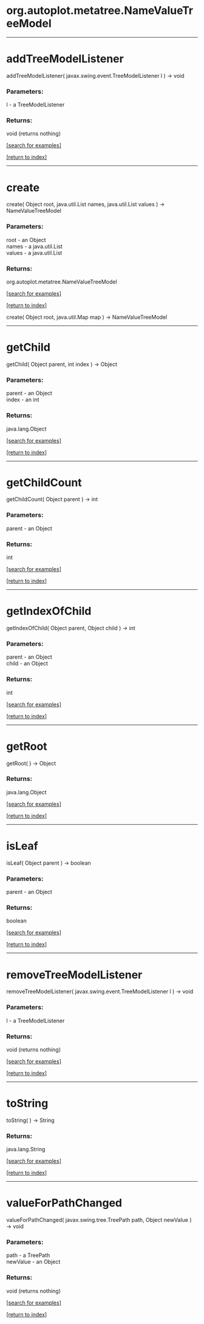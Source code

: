 # org.autoplot.metatree.NameValueTreeModel
***
<a name="addTreeModelListener"></a>
# addTreeModelListener
addTreeModelListener( javax.swing.event.TreeModelListener l ) &rarr; void



### Parameters:
l - a TreeModelListener

### Returns:
void (returns nothing)


<a href="https://github.com/autoplot/dev/search?q=addTreeModelListener&unscoped_q=addTreeModelListener">[search for examples]</a>

<a href="https://github.com/autoplot/documentation/blob/master/javadoc/index-all.md">[return to index]</a>

***
<a name="create"></a>
# create
create( Object root, java.util.List names, java.util.List values ) &rarr; NameValueTreeModel



### Parameters:
root - an Object
<br>names - a java.util.List
<br>values - a java.util.List

### Returns:
org.autoplot.metatree.NameValueTreeModel


<a href="https://github.com/autoplot/dev/search?q=create&unscoped_q=create">[search for examples]</a>

<a href="https://github.com/autoplot/documentation/blob/master/javadoc/index-all.md">[return to index]</a>

create( Object root, java.util.Map map ) &rarr; NameValueTreeModel<br>
***
<a name="getChild"></a>
# getChild
getChild( Object parent, int index ) &rarr; Object



### Parameters:
parent - an Object
<br>index - an int

### Returns:
java.lang.Object


<a href="https://github.com/autoplot/dev/search?q=getChild&unscoped_q=getChild">[search for examples]</a>

<a href="https://github.com/autoplot/documentation/blob/master/javadoc/index-all.md">[return to index]</a>

***
<a name="getChildCount"></a>
# getChildCount
getChildCount( Object parent ) &rarr; int



### Parameters:
parent - an Object

### Returns:
int


<a href="https://github.com/autoplot/dev/search?q=getChildCount&unscoped_q=getChildCount">[search for examples]</a>

<a href="https://github.com/autoplot/documentation/blob/master/javadoc/index-all.md">[return to index]</a>

***
<a name="getIndexOfChild"></a>
# getIndexOfChild
getIndexOfChild( Object parent, Object child ) &rarr; int



### Parameters:
parent - an Object
<br>child - an Object

### Returns:
int


<a href="https://github.com/autoplot/dev/search?q=getIndexOfChild&unscoped_q=getIndexOfChild">[search for examples]</a>

<a href="https://github.com/autoplot/documentation/blob/master/javadoc/index-all.md">[return to index]</a>

***
<a name="getRoot"></a>
# getRoot
getRoot(  ) &rarr; Object



### Returns:
java.lang.Object


<a href="https://github.com/autoplot/dev/search?q=getRoot&unscoped_q=getRoot">[search for examples]</a>

<a href="https://github.com/autoplot/documentation/blob/master/javadoc/index-all.md">[return to index]</a>

***
<a name="isLeaf"></a>
# isLeaf
isLeaf( Object parent ) &rarr; boolean



### Parameters:
parent - an Object

### Returns:
boolean


<a href="https://github.com/autoplot/dev/search?q=isLeaf&unscoped_q=isLeaf">[search for examples]</a>

<a href="https://github.com/autoplot/documentation/blob/master/javadoc/index-all.md">[return to index]</a>

***
<a name="removeTreeModelListener"></a>
# removeTreeModelListener
removeTreeModelListener( javax.swing.event.TreeModelListener l ) &rarr; void



### Parameters:
l - a TreeModelListener

### Returns:
void (returns nothing)


<a href="https://github.com/autoplot/dev/search?q=removeTreeModelListener&unscoped_q=removeTreeModelListener">[search for examples]</a>

<a href="https://github.com/autoplot/documentation/blob/master/javadoc/index-all.md">[return to index]</a>

***
<a name="toString"></a>
# toString
toString(  ) &rarr; String



### Returns:
java.lang.String


<a href="https://github.com/autoplot/dev/search?q=toString&unscoped_q=toString">[search for examples]</a>

<a href="https://github.com/autoplot/documentation/blob/master/javadoc/index-all.md">[return to index]</a>

***
<a name="valueForPathChanged"></a>
# valueForPathChanged
valueForPathChanged( javax.swing.tree.TreePath path, Object newValue ) &rarr; void



### Parameters:
path - a TreePath
<br>newValue - an Object

### Returns:
void (returns nothing)


<a href="https://github.com/autoplot/dev/search?q=valueForPathChanged&unscoped_q=valueForPathChanged">[search for examples]</a>

<a href="https://github.com/autoplot/documentation/blob/master/javadoc/index-all.md">[return to index]</a>

